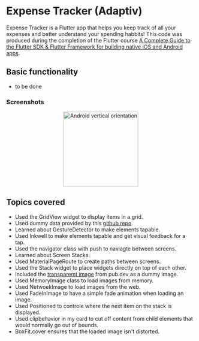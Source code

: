 # Expense Tracker (Adaptiv)

Expense Tracker is a Flutter app that helps you keep track of all your expenses and better understand your spending habbits! This code was produced during the completion of the Flutter course [A Complete Guide to the Flutter SDK & Flutter Framework for building native iOS and Android apps](https://www.udemy.com/course/learn-flutter-dart-to-build-ios-android-apps/learn/lecture/37130436#overview).

## Basic functionality
- to be done

### Screenshots 
<div align="center">
  <img src="up_orientation_light_mode_android.png" alt="Android vertical orientation" width="200"/>
</div>


## Topics covered 

- Used the GridView widget to display items in a grid.
- Used dummy data provided by this [github repo](https://github.com/academind/flutter-complete-guide-course-resources/blob/main/Lecture%20Attachments/08%20Navigation/dummy_data.dart).
- Learned about GestureDetector to make elements tapable.
- Used Inkwell to make elements tapable and get visual feedback for a tap.
- Used the navigator class with push to naviagte between screens.
- Learned about Screen Stacks.
- Used MaterialPageRoute to create paths between screens.
- Used the Stack widget to place widgets directly on top of each other.
- Included the [transparemt image](https://pub.dev/packages/transparent_image) from pub.dev as a dummy image.
- Used MemoryImage class to load images from memory.
- Used NetwoekImage to load images from the web.
- Used FadeInImage to have a simple fade animation when loading an image.
- Used Positioned to controle where the next item on the stack is displayed. 
- Used clipbehavior in my card to cut off content from child elements that would normally go out of bounds.
- BoxFit.cover ensures that the loaded image isn't distorted.
